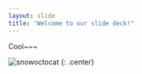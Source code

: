 ```yaml
---
layout: slide
title: "Welcome to our slide deck!"
---
```


Cool~~~

![snowoctocat](https://octodex.github.com/images/snowoctocat.png)
{: .center}
